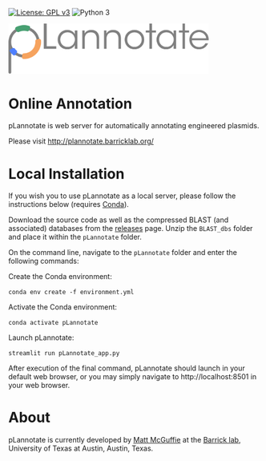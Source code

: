[![License: GPL v3](https://img.shields.io/badge/License-GPL%20v3-blue.svg)](https://www.gnu.org/licenses/gpl-3.0)
![Python 3](https://img.shields.io/badge/Language-Python_3-steelblue.svg)

<img width="400" alt="pLannotate_logo" src="images/pLannotate.png">

Online Annotation
=================

pLannotate is web server for automatically annotating engineered plasmids.

Please visit http://plannotate.barricklab.org/


Local Installation
==================

If you wish you to use pLannotate as a local server, please follow the instructions below (requires [Conda](https://docs.conda.io/en/latest/)).

Download the source code as well as the compressed BLAST (and associated) databases from the [releases](https://github.com/barricklab/pLannotate/releases/tag/v1.0.0) page. Unzip the `BLAST_dbs` folder and place it within the `pLannotate` folder.

On the command line, navigate to the `pLannotate` folder and enter the following commands:

Create the Conda environment:
```
conda env create -f environment.yml
```
Activate the Conda environment:
```
conda activate pLannotate
```
Launch pLannotate:
```
streamlit run pLannotate_app.py
```

After execution of the final command, pLannotate should launch in your default web browser, or you may simply navigate to http://localhost:8501 in your web browser.

About
=====
pLannotate is currently developed by [Matt McGuffie](https://twitter.com/matt_mcguffie) at the [Barrick lab](https://barricklab.org/twiki/bin/view/Lab), University of Texas at Austin, Austin, Texas.